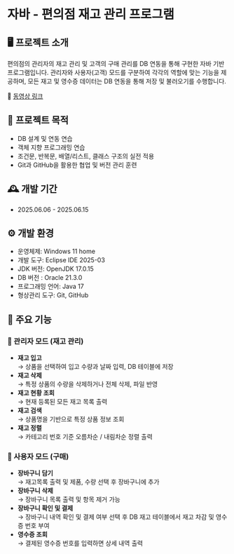 # 자바 - 편의점 재고 관리 프로그램

## 🖥️ 프로젝트 소개
편의점의 관리자의 재고 관리 및 고객의 구매 관리를 DB 연동을 통해 구현한 자바 기반 프로그램입니다.
관리자와 사용자(고객) 모드를 구분하여 각각의 역할에 맞는 기능을 제공하며,
모든 재고 및 영수증 데이터는 DB 연동을 통해 저장 및 불러오기를 수행합니다.

🔗 [동영상 링크](https://www.youtube.com/watch?v=AjYX_2UnW4w)
<br>

## 📝 프로젝트 목적

- DB 설계 및 연동 연습
- 객체 지향 프로그래밍 연습  
- 조건문, 반복문, 배열/리스트, 클래스 구조의 실전 적용
- Git과 GitHub을 활용한 협업 및 버전 관리 훈련

## 🕰️ 개발 기간
* 2025.06.06 - 2025.06.15

## ⚙️ 개발 환경
- 운영체제: Windows 11 home
- 개발 도구: Eclipse IDE 2025-03
- JDK 버전: OpenJDK 17.0.15
- DB 버전 : Oracle 21.3.0
- 프로그래밍 언어: Java 17
- 형상관리 도구: Git, GitHub

## 📌 주요 기능
### 🔐 관리자 모드 (재고 관리)
- **재고 입고**  
  → 상품을 선택하여 입고 수량과 날짜 입력, DB 테이블에 저장
- **재고 삭제**  
  → 특정 상품의 수량을 삭제하거나 전체 삭제, 파일 반영
- **재고 현황 조회**  
  → 현재 등록된 모든 재고 목록 출력
- **재고 검색**  
  → 상품명을 기반으로 특정 상품 정보 조회
- **재고 정렬**  
  → 카테고리 번호 기준 오름차순 / 내림차순 정렬 출력
  
### 🛒 사용자 모드 (구매)
- **장바구니 담기**  
  → 재고목록 출력 및 제품, 수량 선택 후 장바구니에 추가
- **장바구니 삭제**  
  → 장바구니 목록 출력 및 항목 제거 가능
- **장바구니 확인 및 결제**  
  → 장바구니 내역 확인 및 결제 여부 선택 후 DB 재고 테이블에서 재고 차감 및 영수증 번호 부여
- **영수증 조회**  
  → 결제된 영수증 번호를 입력하면 상세 내역 출력

